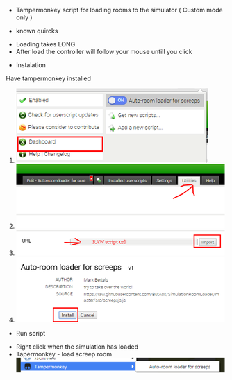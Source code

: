 * Tampermonkey script for loading rooms to the simulator ( Custom mode only )


* known quircks
 - Loading takes LONG
 - After load the controller will follow your mouse untill you click


* Instalation

Have tampermonkey installed

 1. ![alt Dashboard](/doc/dashboard.png)  
 2. ![alt utilities](/doc/utilities.png)  
 3. ![alt import](/doc/import.png)  
 4. ![alt install](/doc/install.png)  


* Run script
 - Right click when the simulation has loaded
 - Tapermonkey - load screep room ![alt contextmenu](/doc/rightclick-menu.png)